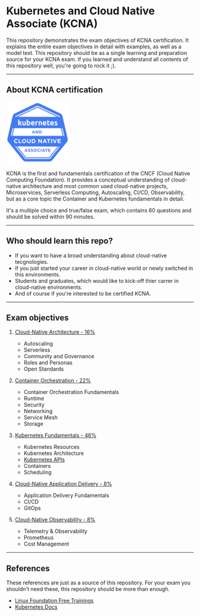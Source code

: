# Kubernetes and Cloud Native Associate (KCNA)
This repository demonstrates the exam objectives of KCNA certification. It explains the entire exam objectives in detail with examples, as well as a model test.
This repository should be as a single learning and preparation source for your KCNA exam. If you learned and understand all contents of this repository well, you're going to rock it ;).

---

## About KCNA certification
![KCNA logo](./00_images/kcna.png)

KCNA is the first and fundamentals certification of the CNCF (Cloud Native Computing Foundation). It provides a conceptual understanding of cloud-native architecture and most common used cloud-native projects, Microservices, Serverless Computing, Autoscaling, CI/CD, Observability, but as a core topic the Container and Kubernetes fundamentals in detail.

It's a multiple choice and true/false exam, which contains 60 questions and should be solved within 90 minutes.

---

## Who should learn this repo?
- If you want to have a broad understanding about cloud-native tecgnologies.
- if you just started your career in cloud-native world or newly switched in this environments.
- Students and graduates, which would like to kick-off thier carrer in cloud-native environments.
- And of course if you're interested to be certified KCNA.

---

## Exam objectives
1. [Cloud-Native Architecture - 16%](01_cloud-native-architecture.md)
    - Autoscaling
    - Serverless
    - Community and Governance
    - Roles and Personas
    - Open Standards
    
2. [Container Orchestration - 22%](02_container-orchestration.md)
    - Container Orchestration Fundamentals
    - Runtime
    - Security
    - Networking
    - Service Mesh
    - Storage
    
3. [Kubernetes Fundamentals - 46%](03_kubernetes-fundamentals.md)
    - Kubernetes Resources
    - Kubernetes Architecture
    - [Kubernetes APIs](03.1_kubernernetes-objects.md)
    - Containers
    - Scheduling
    
4. [Cloud-Native Application Delivery - 8%](03.1_kubernernetes-objects.md)
    - Application Delivery Fundamentals
    - CI/CD
    - GitOps
    
5. [Cloud-Native Observability - 8%](03.1_kubernernetes-objects.md)
    - Telemetry & Observability
    - Prometheus
    - Cost Management

---

## References
These references are just as a source of this repository. For your exam you shouldn't need these, this repository should be more than enough.
- [Linux Foundation Free Trainings](https://training.linuxfoundation.org/resources/?_sft_topic_area=cloud-containers&_sft_content_type=free-course)
- [Kubernetes Docs](https://kubernetes.io/docs/concepts/)